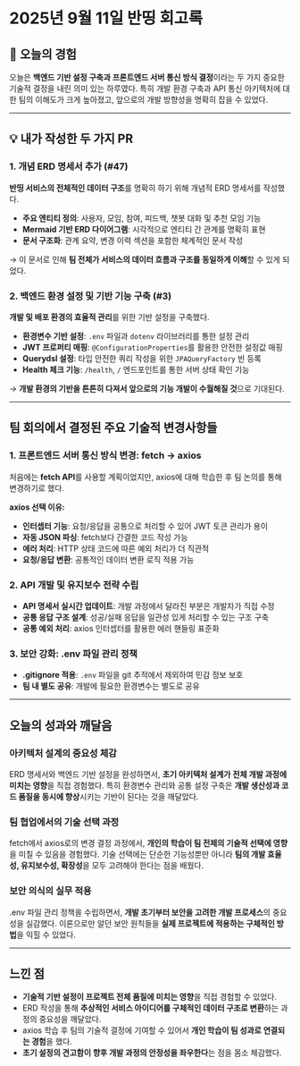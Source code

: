 # 2025년 9월 11일 반띵 회고록

## 📌 오늘의 경험

오늘은 **백엔드 기반 설정 구축과 프론트엔드 서버 통신 방식 결정**이라는 두 가지 중요한 기술적 결정을 내린 의미 있는 하루였다.
특히 개발 환경 구축과 API 통신 아키텍처에 대한 팀의 이해도가 크게 높아졌고, 앞으로의 개발 방향성을 명확히 잡을 수 있었다.

---

## 💡 내가 작성한 두 가지 PR

### 1. 개념 ERD 명세서 추가 (#47)

**반띵 서비스의 전체적인 데이터 구조**를 명확히 하기 위해 개념적 ERD 명세서를 작성했다.

* **주요 엔티티 정의**: 사용자, 모임, 참여, 피드백, 챗봇 대화 및 추천 모임 기능
* **Mermaid 기반 ERD 다이어그램**: 시각적으로 엔티티 간 관계를 명확히 표현
* **문서 구조화**: 관계 요약, 변경 이력 섹션을 포함한 체계적인 문서 작성

→ 이 문서로 인해 **팀 전체가 서비스의 데이터 흐름과 구조를 동일하게 이해**할 수 있게 되었다.

### 2. 백엔드 환경 설정 및 기반 기능 구축 (#3)

**개발 및 배포 환경의 효율적 관리**를 위한 기반 설정을 구축했다.

* **환경변수 기반 설정**: `.env` 파일과 `dotenv` 라이브러리를 통한 설정 관리
* **JWT 프로퍼티 매핑**: `@ConfigurationProperties`를 활용한 안전한 설정값 매핑
* **Querydsl 설정**: 타입 안전한 쿼리 작성을 위한 `JPAQueryFactory` 빈 등록
* **Health 체크 기능**: `/health`, `/` 엔드포인트를 통한 서버 상태 확인 기능

→ **개발 환경의 기반을 튼튼히 다져서 앞으로의 기능 개발이 수월해질 것**으로 기대된다.

---

## 팀 회의에서 결정된 주요 기술적 변경사항들

### 1. 프론트엔드 서버 통신 방식 변경: fetch → axios

처음에는 **fetch API**를 사용할 계획이었지만, axios에 대해 학습한 후 팀 논의를 통해 변경하기로 했다.

**axios 선택 이유:**
* **인터셉터 기능**: 요청/응답을 공통으로 처리할 수 있어 JWT 토큰 관리가 용이
* **자동 JSON 파싱**: fetch보다 간결한 코드 작성 가능
* **에러 처리**: HTTP 상태 코드에 따른 예외 처리가 더 직관적
* **요청/응답 변환**: 공통적인 데이터 변환 로직 적용 가능

### 2. API 개발 및 유지보수 전략 수립

* **API 명세서 실시간 업데이트**: 개발 과정에서 달라진 부분은 개발자가 직접 수정
* **공통 응답 구조 설계**: 성공/실패 응답을 일관성 있게 처리할 수 있는 구조 구축
* **공통 예외 처리**: axios 인터셉터를 활용한 에러 핸들링 표준화

### 3. 보안 강화: .env 파일 관리 정책

* **.gitignore 적용**: `.env` 파일을 git 추적에서 제외하여 민감 정보 보호
* **팀 내 별도 공유**: 개발에 필요한 환경변수는 별도로 공유

---

## 오늘의 성과와 깨달음

### 아키텍처 설계의 중요성 체감

ERD 명세서와 백엔드 기반 설정을 완성하면서, **초기 아키텍처 설계가 전체 개발 과정에 미치는 영향**을 직접 경험했다.
특히 환경변수 관리와 공통 설정 구축은 **개발 생산성과 코드 품질을 동시에 향상**시키는 기반이 된다는 것을 깨달았다.

### 팀 협업에서의 기술 선택 과정

fetch에서 axios로의 변경 결정 과정에서, **개인의 학습이 팀 전체의 기술적 선택에 영향**을 미칠 수 있음을 경험했다.
기술 선택에는 단순한 기능성뿐만 아니라 **팀의 개발 효율성, 유지보수성, 확장성**을 모두 고려해야 한다는 점을 배웠다.

### 보안 의식의 실무 적용

.env 파일 관리 정책을 수립하면서, **개발 초기부터 보안을 고려한 개발 프로세스**의 중요성을 실감했다.
이론으로만 알던 보안 원칙들을 **실제 프로젝트에 적용하는 구체적인 방법**을 익힐 수 있었다.

---

## 느낀 점

* **기술적 기반 설정이 프로젝트 전체 품질에 미치는 영향**을 직접 경험할 수 있었다.
* ERD 작성을 통해 **추상적인 서비스 아이디어를 구체적인 데이터 구조로 변환**하는 과정의 중요성을 깨달았다.
* axios 학습 후 팀의 기술적 결정에 기여할 수 있어서 **개인 학습이 팀 성과로 연결되는 경험**을 했다.
* **초기 설정의 견고함이 향후 개발 과정의 안정성을 좌우한다**는 점을 몸소 체감했다.

